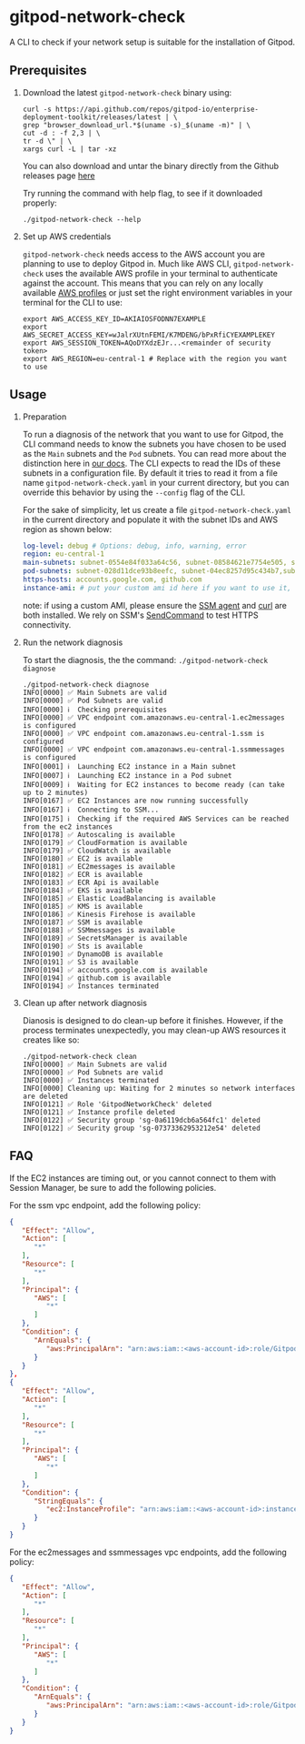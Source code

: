 # gitpod-network-check

A CLI to check if your network setup is suitable for the installation of Gitpod.

## Prerequisites

1. Download the latest `gitpod-network-check` binary using:
   ```
   curl -s https://api.github.com/repos/gitpod-io/enterprise-deployment-toolkit/releases/latest | \
   grep "browser_download_url.*$(uname -s)_$(uname -m)" | \
   cut -d : -f 2,3 | \
   tr -d \" | \
   xargs curl -L | tar -xz
   ```

   You can also download and untar the binary directly from the Github releases page [here](https://github.com/gitpod-io/enterprise-deployment-toolkit/releases/latest)

   Try running the command with help flag, to see if it downloaded properly:
   ```
   ./gitpod-network-check --help
   ```

2. Set up AWS credentials

   `gitpod-network-check` needs access to the AWS account you are planning to use to deploy Gitpod in. Much like AWS CLI, `gitpod-network-check` uses the available AWS profile in your terminal to authenticate against the account. This means that you can rely on any locally available [AWS profiles](https://docs.aws.amazon.com/cli/latest/userguide/cli-configure-files.html) or just set the right environment variables in your terminal for the CLI to use:
   ```
   export AWS_ACCESS_KEY_ID=AKIAIOSFODNN7EXAMPLE
   export AWS_SECRET_ACCESS_KEY=wJalrXUtnFEMI/K7MDENG/bPxRfiCYEXAMPLEKEY
   export AWS_SESSION_TOKEN=AQoDYXdzEJr...<remainder of security token>
   export AWS_REGION=eu-central-1 # Replace with the region you want to use
   ```

## Usage

1. Preparation

   To run a diagnosis of the network that you want to use for Gitpod, the CLI command needs to know the subnets you have chosen to be used as the `Main` subnets and the `Pod` subnets. You can read more about the distinction here in [our docs](https://www.gitpod.io/docs/enterprise/getting-started/networking#2-subnet-separation). The CLI expects to read the IDs of these subnets in a configuration file. By default it tries to read it from a file name `gitpod-network-check.yaml` in your current directory, but you can override this behavior by using the `--config` flag of the CLI.

   For the sake of simplicity, let us create a file `gitpod-network-check.yaml` in the current directory and populate it with the subnet IDs and AWS region as shown below:
   ```yaml
   log-level: debug # Options: debug, info, warning, error
   region: eu-central-1
   main-subnets: subnet-0554e84f033a64c56, subnet-08584621e7754e505, subnet-094c6fd68aea493b7
   pod-subnets: subnet-028d11dce93b8eefc, subnet-04ec8257d95c434b7,subnet-00a83550ce709f39c
   https-hosts: accounts.google.com, github.com
   instance-ami: # put your custom ami id here if you want to use it, otherwise it will using latest ubuntu AMI from aws
   ```

   note: if using a custom AMI, please ensure the [SSM agent](https://docs.aws.amazon.com/systems-manager/latest/userguide/manually-install-ssm-agent-linux.html) and [curl](https://curl.se/) are both installed. We rely on SSM's [SendCommand](https://docs.aws.amazon.com/code-library/latest/ug/ssm_example_ssm_SendCommand_section.html) to test HTTPS connectivity.

2. Run the network diagnosis

   To start the diagnosis, the the command: `./gitpod-network-check diagnose`

   ```console
   ./gitpod-network-check diagnose
   INFO[0000] ✅ Main Subnets are valid
   INFO[0000] ✅ Pod Subnets are valid
   INFO[0000] ℹ️  Checking prerequisites
   INFO[0000] ✅ VPC endpoint com.amazonaws.eu-central-1.ec2messages is configured
   INFO[0000] ✅ VPC endpoint com.amazonaws.eu-central-1.ssm is configured
   INFO[0000] ✅ VPC endpoint com.amazonaws.eu-central-1.ssmmessages is configured
   INFO[0001] ℹ️  Launching EC2 instance in a Main subnet
   INFO[0007] ℹ️  Launching EC2 instance in a Pod subnet
   INFO[0009] ℹ️  Waiting for EC2 instances to become ready (can take up to 2 minutes)
   INFO[0167] ✅ EC2 Instances are now running successfully
   INFO[0167] ℹ️  Connecting to SSM...
   INFO[0175] ℹ️  Checking if the required AWS Services can be reached from the ec2 instances
   INFO[0178] ✅ Autoscaling is available
   INFO[0179] ✅ CloudFormation is available
   INFO[0179] ✅ CloudWatch is available
   INFO[0180] ✅ EC2 is available
   INFO[0181] ✅ EC2messages is available
   INFO[0182] ✅ ECR is available
   INFO[0183] ✅ ECR Api is available
   INFO[0184] ✅ EKS is available
   INFO[0185] ✅ Elastic LoadBalancing is available
   INFO[0185] ✅ KMS is available
   INFO[0186] ✅ Kinesis Firehose is available
   INFO[0187] ✅ SSM is available
   INFO[0188] ✅ SSMmessages is available
   INFO[0189] ✅ SecretsManager is available
   INFO[0190] ✅ Sts is available
   INFO[0190] ✅ DynamoDB is available
   INFO[0191] ✅ S3 is available
   INFO[0194] ✅ accounts.google.com is available
   INFO[0194] ✅ github.com is available
   INFO[0194] ✅ Instances terminated
   ```

3. Clean up after network diagnosis

   Dianosis is designed to do clean-up before it finishes. However, if the process terminates unexpectedly, you may clean-up AWS resources it creates like so:

   ```console
   ./gitpod-network-check clean
   INFO[0000] ✅ Main Subnets are valid
   INFO[0000] ✅ Pod Subnets are valid
   INFO[0000] ✅ Instances terminated
   INFO[0000] Cleaning up: Waiting for 2 minutes so network interfaces are deleted
   INFO[0121] ✅ Role 'GitpodNetworkCheck' deleted
   INFO[0121] ✅ Instance profile deleted
   INFO[0122] ✅ Security group 'sg-0a6119dcb6a564fc1' deleted
   INFO[0122] ✅ Security group 'sg-07373362953212e54' deleted
   ```

## FAQ

If the EC2 instances are timing out, or you cannot connect to them with Session Manager, be sure to add the following policies.

For the ssm vpc endpoint, add the following policy:

```json
{
   "Effect": "Allow",
   "Action": [
      "*"
   ],
   "Resource": [
      "*"
   ],
   "Principal": {
      "AWS": [
         "*"
      ]
   },
   "Condition": {
      "ArnEquals": {
         "aws:PrincipalArn": "arn:aws:iam::<aws-account-id>:role/GitpodNetworkCheck"
      }
   }
},
{
   "Effect": "Allow",
   "Action": [
      "*"
   ],
   "Resource": [
      "*"
   ],
   "Principal": {
      "AWS": [
         "*"
      ]
   },
   "Condition": {
      "StringEquals": {
         "ec2:InstanceProfile": "arn:aws:iam::<aws-account-id>:instance-profile/GitpodNetworkCheck"
      }
   }
}
```

For the ec2messages and ssmmessages vpc endpoints, add the following policy:

```json
{
   "Effect": "Allow",
   "Action": [
      "*"
   ],
   "Resource": [
      "*"
   ],
   "Principal": {
      "AWS": [
         "*"
      ]
   },
   "Condition": {
      "ArnEquals": {
         "aws:PrincipalArn": "arn:aws:iam::<aws-account-id>:role/GitpodNetworkCheck"
      }
   }
}
```
